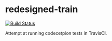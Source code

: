 # redesigned-train

[![Build Status](https://travis-ci.org/angelz177/redesigned-train.svg?branch=master)](https://travis-ci.org/angelz177/redesigned-train)

Attempt at running codecetpion tests in TravisCI.